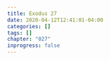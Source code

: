 ```yaml
---
title: Exodus 27
date: 2020-04-12T12:41:01-04:00
categories: []
tags: []
chapter: "027"
inprogress: false
---
```



